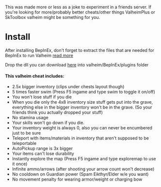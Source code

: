 
This was made more or less as a joke to experiment in a friends server. If you're looking for more/probably better cheats/other things ValheimPlus or SkToolbox valheim might be something for you.

# Install

After installing BepInEx, don't forget to extract the files that are needed for BepInEx to run Valheim [read more](https://github.com/NeighTools/UnityDoorstop/issues/10)

Drop the dll you can download [here](https://github.com/thyraxx/ValheimCheat/releases/tag/v0.0.1) into valheim/BepInEx/plugins folder



#### This valheim cheat includes:
- 2.5x bigger inventory (clips under chests layout though)
- 5 times faster swim (Press F5 ingame and type swim to toggle it on/off)
- You won't lose stuff if you die
- When you die only the 4x8 inventory size stuff gets put into the grave, everything else in the bigger inventory won't be in the grave. (So your friends think you actually dropped your stuff)
- No stamina usage
- Your skills won't go down if you die.
- Your inventory weight is always 0, also you can never be encumbered just to be sure
- Teleport with items/materials in inventory that aren't supposed to be teleportable
- AutoPickup range is 3x bigger
- Your items can't lose durability
- Instantly explore the map (Press F5 ingame and type exploremap to use it once)
- Infinite ammo/arrows (after shooting your arrow count won't decrease)
- No cooldown on Guardian power (Spam Eikthyr/Elder w/e you want)
- No movement penalty for wearing armor/weight or charging bow
